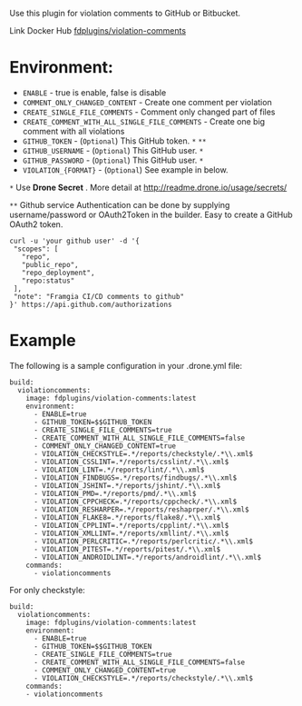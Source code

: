 Use this plugin for violation comments to GitHub or Bitbucket.

Link Docker Hub [fdplugins/violation-comments](https://hub.docker.com/r/fdplugins/violation-comments/)

# Environment:

- `ENABLE` - true is enable, false is disable
- `COMMENT_ONLY_CHANGED_CONTENT` - Create one comment per violation
- `CREATE_SINGLE_FILE_COMMENTS` - Comment only changed part of files
- `CREATE_COMMENT_WITH_ALL_SINGLE_FILE_COMMENTS` - Create one big comment with all violations
- `GITHUB_TOKEN` - (`Optional`) This GitHub token. `*` `**`
- `GITHUB_USERNAME` - (`Optional`) This GitHub user. `*`
- `GITHUB_PASSWORD` - (`Optional`) This GitHub user. `*`
- `VIOLATION_{FORMAT}` - (`Optional`) See example in below.

`*` Use **Drone Secret** . More detail at http://readme.drone.io/usage/secrets/

`**` Github service Authentication can be done by supplying username/password or OAuth2Token in the builder.
 Easy to create a GitHub OAuth2 token.

 ```CMD
 curl -u 'your github user' -d '{
  "scopes": [
    "repo",
    "public_repo",
    "repo_deployment",
    "repo:status"
  ],
  "note": "Framgia CI/CD comments to github"
}' https://api.github.com/authorizations
 ```

# Example

The following is a sample configuration in your .drone.yml file:

```YML
build:
  violationcomments:
    image: fdplugins/violation-comments:latest
    environment:
      - ENABLE=true
      - GITHUB_TOKEN=$$GITHUB_TOKEN
      - CREATE_SINGLE_FILE_COMMENTS=true
      - CREATE_COMMENT_WITH_ALL_SINGLE_FILE_COMMENTS=false
      - COMMENT_ONLY_CHANGED_CONTENT=true
      - VIOLATION_CHECKSTYLE=.*/reports/checkstyle/.*\\.xml$
      - VIOLATION_CSSLINT=.*/reports/csslint/.*\\.xml$
      - VIOLATION_LINT=.*/reports/lint/.*\\.xml$
      - VIOLATION_FINDBUGS=.*/reports/findbugs/.*\\.xml$
      - VIOLATION_JSHINT=.*/reports/jshint/.*\\.xml$
      - VIOLATION_PMD=.*/reports/pmd/.*\\.xml$
      - VIOLATION_CPPCHECK=.*/reports/cppcheck/.*\\.xml$
      - VIOLATION_RESHARPER=.*/reports/reshaprper/.*\\.xml$
      - VIOLATION_FLAKE8=.*/reports/flake8/.*\\.xml$
      - VIOLATION_CPPLINT=.*/reports/cpplint/.*\\.xml$
      - VIOLATION_XMLLINT=.*/reports/xmllint/.*\\.xml$
      - VIOLATION_PERLCRITIC=.*/reports/perlcritic/.*\\.xml$
      - VIOLATION_PITEST=.*/reports/pitest/.*\\.xml$
      - VIOLATION_ANDROIDLINT=.*/reports/androidlint/.*\\.xml$
    commands:
      - violationcomments
```

For only checkstyle:

```YML
build:
  violationcomments:
    image: fdplugins/violation-comments:latest
    environment:
      - ENABLE=true
      - GITHUB_TOKEN=$$GITHUB_TOKEN
      - CREATE_SINGLE_FILE_COMMENTS=true
      - CREATE_COMMENT_WITH_ALL_SINGLE_FILE_COMMENTS=false
      - COMMENT_ONLY_CHANGED_CONTENT=true
      - VIOLATION_CHECKSTYLE=.*/reports/checkstyle/.*\\.xml$
    commands:
    - violationcomments
```
